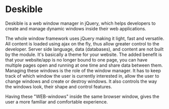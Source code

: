 # Deskible
Deskible is a web window manager in jQuery, which helps developers to create and manage dynamic windows inside their web applications.

The whole window framework uses jQuery making it light, fast and versatile. All content is loaded using ajax on the fly, thus allow greater control to the developer.  Server side language, data (databases), and content are not built by the module.  It's basically a theme for your website. The added benefit is that your website/app is no longer bound to one page, you can have multiple pages open and running at one time and share data between them. Managing these windows is the role of the window manager. It has to keep track of which window the user is currently interested in, allow the user to change windows and create or destroy windows. It also controls the way the windows look, their shape and control features.

Having these "WEB-windows" inside the same browser window, gives the user a more familiar and comfortable experience. 
